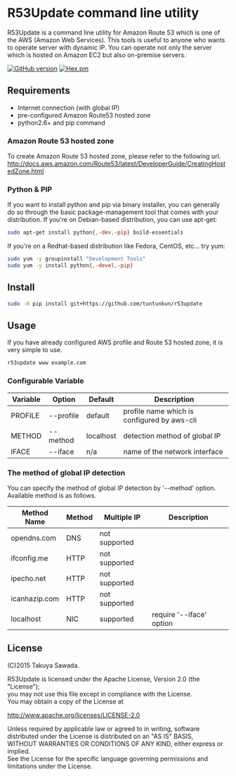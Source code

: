 # R53Update command line utility

R53Update is a command line utility for Amazon Route 53 which is one of the AWS (Amazon Web Services). This tools is useful to anyone who wants to operate server with dynamic IP. You can operate not only the server which is hosted on Amazon EC2 but also on-premise servers.


[![GitHub version](https://badge.fury.io/gh/tuntunkun%2Fr53update.svg)]() [![Hex.pm](https://img.shields.io/hexpm/l/plug.svg)]()


## Requirements

* Internet connection  (with global IP)
* pre-configured Amazon Route53 hosted zone
* python2.6+ and pip command

### Amazon Route 53 hosted zone
To create Amazon Route 53 hosted zone, please refer to the following url.  
http://docs.aws.amazon.com/Route53/latest/DeveloperGuide/CreatingHostedZone.html

### Python & PIP
If you want to install python and pip via binary installer, you can generally do so through the basic package-management tool that comes with your distribution.
If you're on Debian-based distribution, you can use apt-get:
```bash
sudo apt-get install python{,-dev,-pip} build-essentials
```

If you're on a Redhat-based distribution like Fedora, CentOS, etc... try yum:
```bash
sudo yum -y groupinstall "Development Tools"
sudo yum -y install python{,-devel,-pip}
```


## Install

```bash
sudo -H pip install git+https://github.com/tuntunkun/r53update
```

## Usage
If you have already configured AWS profile and Route 53 hosted zone, it is very simple to use.
```bash
r53update www example.com
```

### Configurable Variable

| Variable  | Option     | Default    | Description                                 |
|-----------|------------|------------|---------------------------------------------|
| PROFILE   | --profile  | default    | profile name which is configured by aws-cli |
| METHOD    | --method   | localhost  | detection method of global IP               |
| IFACE     | --iface    | n/a        | name of the network interface               |

### The method of global IP detection
You can specify the method of global IP detection by '--method' option.  
Available method is as follows.

|  Method Name  | Method | Multiple IP   | Description                            |
|---------------|--------|---------------|----------------------------------------|
| opendns.com   | DNS    | not supported |                                        |
| ifconfig.me   | HTTP   | not supported |                                        |
| ipecho.net    | HTTP   | not supported |                                        |
| icanhazip.com | HTTP   | not supported |                                        |
| localhost     | NIC    | supported     | require '--iface' option               |  

## License
(C)2015 Takuya Sawada.

R53Update is licensed under the Apache License, Version 2.0 (the "License");  
you may not use this file except in compliance with the License.  
You may obtain a copy of the License at

http://www.apache.org/licenses/LICENSE-2.0
 
Unless required by applicable law or agreed to in writing, software  
distributed under the License is distributed on an "AS IS" BASIS,  
WITHOUT WARRANTIES OR CONDITIONS OF ANY KIND, either express or implied.  
See the License for the specific language governing permissions and  
limitations under the License.
